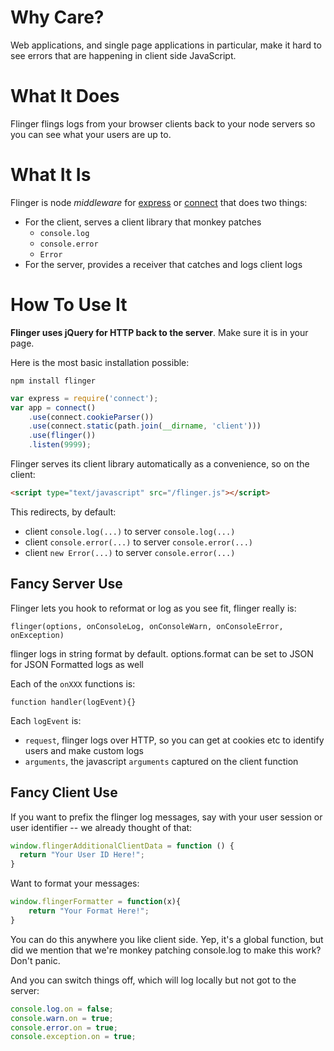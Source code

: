 
# Why Care?

Web applications, and single page applications in particular, make it
hard to see errors that are happening in client side JavaScript.

# What It Does

Flinger flings logs from your browser clients back to your node servers
so you can see what your users are up to.

# What It Is

Flinger is node _middleware_ for [express](https://github.com/visionmedia/express) or [connect](https://github.com/senchalabs/connect) that does two things:

* For the client, serves a client library that monkey patches
    * `console.log`
    * `console.error`
    * `Error`
* For the server, provides a receiver that catches and logs client logs

# How To Use It

**Flinger uses jQuery for HTTP back to the server**. Make sure it is in
your page.

Here is the most basic installation possible:

`npm install flinger`

```javascript
var express = require('connect');
var app = connect()
    .use(connect.cookieParser())
    .use(connect.static(path.join(__dirname, 'client')))
    .use(flinger())
    .listen(9999);
```

Flinger serves its client library automatically as a convenience, so on
the client:

```html
<script type="text/javascript" src="/flinger.js"></script>
```

This redirects, by default:

* client `console.log(...)` to server `console.log(...)`
* client `console.error(...)` to server `console.error(...)`
* client `new Error(...)` to server `console.error(...)`

## Fancy Server Use

Flinger lets you hook to reformat or log as you see fit, flinger really
is:

`flinger(options, onConsoleLog, onConsoleWarn, onConsoleError, onException)`

flinger logs in string format by default.
options.format can be set to JSON for JSON Formatted logs as well

Each of the `onXXX` functions is:

`function handler(logEvent){}`

Each `logEvent` is:

* `request`, flinger logs over HTTP, so you can get at cookies etc to
  identify users and make custom logs
* `arguments`, the javascript `arguments` captured on the client
  function

## Fancy Client Use
If you want to prefix the flinger log messages, say with your user
session or user identifier -- we already thought of that:

```javascript
window.flingerAdditionalClientData = function () {
  return "Your User ID Here!";
}
```

Want to format your messages:
```javascript
window.flingerFormatter = function(x){
	return "Your Format Here!";
}
```

You can do this anywhere you like client side. Yep, it's a global
function, but did we mention that we're monkey patching console.log to
make this work? Don't panic.


And you can switch things off, which will log locally but not
got to the server:

```javascript
console.log.on = false;
console.warn.on = true;
console.error.on = true;
console.exception.on = true;
```
